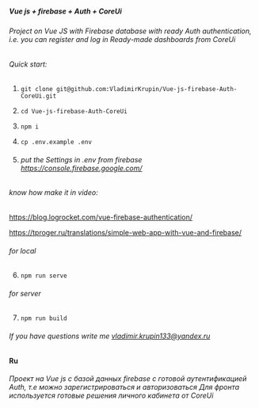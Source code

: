 ##### Vue js + firebase + Auth + CoreUi

###### Project on Vue JS with Firebase database with ready Auth authentication, i.e. you can register and log in Ready-made dashboards from CoreUi

###### Quick start:

1) `git clone git@github.com:VladimirKrupin/Vue-js-firebase-Auth-CoreUi.git`

2) `cd Vue-js-firebase-Auth-CoreUi`

3) `npm i`

4) `cp .env.example .env`

5) ###### put the Settings in .env from firebase https://console.firebase.google.com/

###### know how make it in video:

https://blog.logrocket.com/vue-firebase-authentication/

https://tproger.ru/translations/simple-web-app-with-vue-and-firebase/

###### for local

6) `npm run serve`

###### for server

7) `npm run build`

###### If you have questions write me vladimir.krupin133@yandex.ru

#### **Ru**

###### Проект на Vue js с базой данных firebase с готовой аутентификацией Auth, т.е можно зарегистрироваться и авторизоваться Для фронта используется готовые решения личного кабинета от CoreUi




